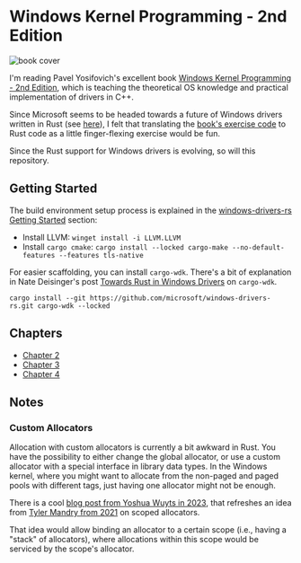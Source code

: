 # Windows Kernel Programming - 2nd Edition

![book cover](https://d2sofvawe08yqg.cloudfront.net/windowskernelprogrammingsecondedition/s_hero2x?1620653873)

I'm reading Pavel Yosifovich's excellent book [Windows Kernel Programming - 2nd Edition](https://leanpub.com/windowskernelprogrammingsecondedition), which is teaching the theoretical OS knowledge and practical implementation of drivers in C++.

Since Microsoft seems to be headed towards a future of Windows drivers written in Rust (see [here](https://techcommunity.microsoft.com/blog/surfaceitpro/safer-drivers-stronger-devices/4431411)), I felt that translating the [book's exercise code](https://github.com/zodiacon/windowskernelprogrammingbook2e) to Rust code as a little finger-flexing exercise would be fun.

Since the Rust support for Windows drivers is evolving, so will this repository.

## Getting Started

The build environment setup process is explained in the [windows-drivers-rs Getting Started](https://github.com/microsoft/windows-drivers-rs#getting-started) section:

- Install LLVM: `winget install -i LLVM.LLVM`
- Install `cargo cmake`: `cargo install --locked cargo-make --no-default-features --features tls-native`

For easier scaffolding, you can install `cargo-wdk`. There's a bit of explanation in Nate Deisinger's post [Towards Rust in Windows Drivers](https://techcommunity.microsoft.com/blog/windowsdriverdev/towards-rust-in-windows-drivers/4449718) on `cargo-wdk`.
```
cargo install --git https://github.com/microsoft/windows-drivers-rs.git cargo-wdk --locked
```

## Chapters
- [Chapter 2](./chapter_02/README.md)
- [Chapter 3](./chapter_03/README.md)
- [Chapter 4](./chapter_04/README.md)

## Notes

### Custom Allocators
Allocation with custom allocators is currently a bit awkward in Rust. You have the possibility to either change the global allocator, or use a custom allocator with a special interface in library data types. In the Windows kernel, where you might want to allocate from the non-paged and paged pools with different tags, just having one allocator might not be enough.

There is a cool [blog post from Yoshua Wuyts in 2023](https://blog.yoshuawuyts.com/nesting-allocators/), that refreshes an idea from [Tyler Mandry from 2021](https://tmandry.gitlab.io/blog/posts/2021-12-21-context-capabilities/) on scoped allocators.

That idea would allow binding an allocator to a certain scope (i.e., having a "stack" of allocators), where allocations within this scope would be serviced by the scope's allocator.


